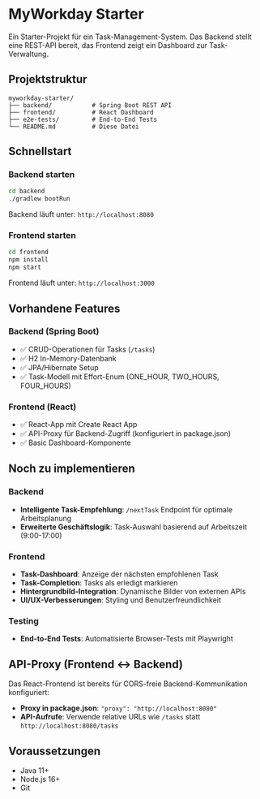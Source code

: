 # MyWorkday Starter

Ein Starter-Projekt für ein Task-Management-System. Das Backend stellt eine REST-API bereit, das Frontend zeigt ein Dashboard zur Task-Verwaltung.

## Projektstruktur

```
myworkday-starter/
├── backend/           # Spring Boot REST API
├── frontend/          # React Dashboard  
├── e2e-tests/         # End-to-End Tests
└── README.md          # Diese Datei
```

## Schnellstart

### Backend starten
```bash
cd backend
./gradlew bootRun
```
Backend läuft unter: `http://localhost:8080`

### Frontend starten
```bash
cd frontend
npm install
npm start
```
Frontend läuft unter: `http://localhost:3000`

## Vorhandene Features

### Backend (Spring Boot)
- ✅ CRUD-Operationen für Tasks (`/tasks`)
- ✅ H2 In-Memory-Datenbank
- ✅ JPA/Hibernate Setup
- ✅ Task-Modell mit Effort-Enum (ONE_HOUR, TWO_HOURS, FOUR_HOURS)

### Frontend (React)
- ✅ React-App mit Create React App
- ✅ API-Proxy für Backend-Zugriff (konfiguriert in package.json)
- ✅ Basic Dashboard-Komponente

## Noch zu implementieren

### Backend
- **Intelligente Task-Empfehlung**: `/nextTask` Endpoint für optimale Arbeitsplanung
- **Erweiterte Geschäftslogik**: Task-Auswahl basierend auf Arbeitszeit (9:00-17:00)

### Frontend
- **Task-Dashboard**: Anzeige der nächsten empfohlenen Task
- **Task-Completion**: Tasks als erledigt markieren
- **Hintergrundbild-Integration**: Dynamische Bilder von externen APIs
- **UI/UX-Verbesserungen**: Styling und Benutzerfreundlichkeit

### Testing
- **End-to-End Tests**: Automatisierte Browser-Tests mit Playwright

## API-Proxy (Frontend ↔ Backend)

Das React-Frontend ist bereits für CORS-freie Backend-Kommunikation konfiguriert:
- **Proxy in package.json**: `"proxy": "http://localhost:8080"`
- **API-Aufrufe**: Verwende relative URLs wie `/tasks` statt `http://localhost:8080/tasks`

## Voraussetzungen

- Java 11+
- Node.js 16+
- Git
